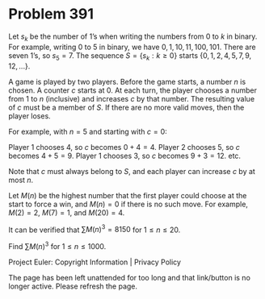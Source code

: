 #   Problem 391

   Let $s_k$ be the number of 1’s when writing the numbers from 0 to $k$ in
   binary.
   For example, writing 0 to 5 in binary, we have $0, 1, 10, 11, 100, 101$.
   There are seven 1’s, so $s_5 = 7$.
   The sequence $S = \{s_k : k \ge 0\}$ starts $\{0, 1, 2, 4, 5, 7, 9, 12,
   ...\}$.

   A game is played by two players. Before the game starts, a number $n$ is
   chosen. A counter $c$ starts at 0. At each turn, the player chooses a
   number from 1 to $n$ (inclusive) and increases $c$ by that number. The
   resulting value of $c$ must be a member of $S$. If there are no more valid
   moves, then the player loses.

   For example, with $n = 5$ and starting with $c = 0$:

   Player 1 chooses 4, so $c$ becomes $0 + 4 = 4$.
   Player 2 chooses 5, so $c$ becomes $4 + 5 = 9$.
   Player 1 chooses 3, so $c$ becomes $9 + 3 = 12$.
   etc.

   Note that $c$ must always belong to $S$, and each player can increase $c$
   by at most $n$.

   Let $M(n)$ be the highest number that the first player could choose at the
   start to force a win, and $M(n) = 0$ if there is no such move. For
   example, $M(2) = 2$, $M(7) = 1$, and $M(20) = 4$.

   It can be verified that $\sum{M(n)^3} = 8150$ for $1 \le n \le 20$.

   Find $\sum{M(n)^3}$ for $1 \le n \le 1000$.

   Project Euler: Copyright Information | Privacy Policy

   The page has been left unattended for too long and that link/button is no
   longer active. Please refresh the page.
